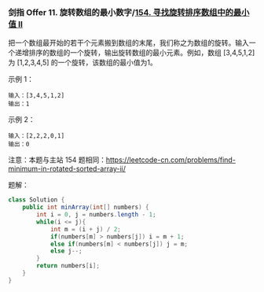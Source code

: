 ### 剑指 Offer 11. 旋转数组的最小数字/[154. 寻找旋转排序数组中的最小值 II](https://leetcode-cn.com/problems/find-minimum-in-rotated-sorted-array-ii/)

把一个数组最开始的若干个元素搬到数组的末尾，我们称之为数组的旋转。输入一个递增排序的数组的一个旋转，输出旋转数组的最小元素。例如，数组 [3,4,5,1,2] 为 [1,2,3,4,5] 的一个旋转，该数组的最小值为1。  

示例 1：

```
输入：[3,4,5,1,2]
输出：1
```

示例 2：

```
输入：[2,2,2,0,1]
输出：0
```

注意：本题与主站 154 题相同：https://leetcode-cn.com/problems/find-minimum-in-rotated-sorted-array-ii/

题解：

```java
class Solution {
    public int minArray(int[] numbers) {
        int i = 0, j = numbers.length - 1;
        while(i <= j){
            int m = (i + j) / 2;
            if(numbers[m] > numbers[j]) i = m + 1;
            else if(numbers[m] < numbers[j]) j = m;
            else j--;
        }
        return numbers[i];
    }
}
```

